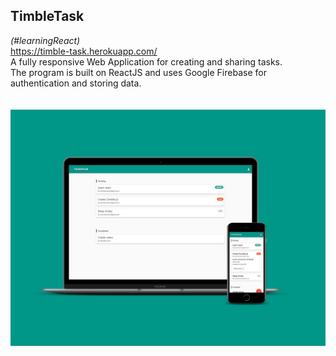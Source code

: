 <b><h2>TimbleTask</h2></b> <i>(#learningReact)</i>
<br/><a href="https://timble-task.herokuapp.com/">https://timble-task.herokuapp.com/</a><br>
A fully responsive Web Application for creating and sharing tasks.<br>
The program is built on ReactJS and uses Google Firebase for authentication and storing data.<br/>
<br><br>
<img width="700" src="capture.jpg"/>
